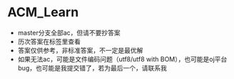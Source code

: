 # ACM_Learn
- master分支全部ac，但请不要抄答案
- 历次答案在标签里查看
- 答案仅供参考，非标准答案，不一定是最优解
- 如果无法ac，可能是文件编码问题（utf8/utf8 with BOM），也可能是oj平台bug，也可能是我提交错了，若为最后一个，请联系我